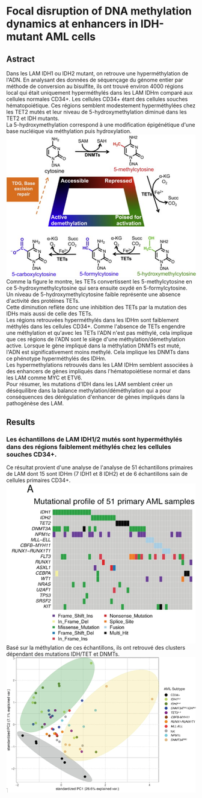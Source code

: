 # Focal disruption of DNA methylation dynamics at enhancers in IDH-mutant AML cells

## Astract

Dans les LAM IDH1 ou IDH2 mutant, on retrouve une hyperméthylation de l'ADN. En analysant des données de séquençage du génome entier par méthode de conversion au bisulfite, ils ont trouvé environ 4000 régions local qui était uniquement hyperméthylés dans les LAM IDHm comparé aux cellules normales CD34+. Les cellules CD34+ étant des cellules souches hématopoiétique. Ces régions semblent modestement hyperméthylées chez les TET2 mutés et leur niveau de 5-hydroxymethylation diminué dans les TET2 et IDH mutants.  
La 5-hydroxymethylation correspond à une modification épigénétique d'une base nucléique via méthylation puis hydroxylation.   
![TET2](pictures/TETs_et_methylation.jpg)  
Comme la figure le montre, les TETs convertissent les 5-methylcytosine en ce 5-hydroxymethylcytosine qui sera ensuite oxydé en 5-formylcytosine. Un niveau de 5-hydroxymethylcytosine faible représente une absence d'activité des protéines TETs.  
Cette diminution reflète donc une inhibition des TETs par la mutation des IDHs mais aussi de celle des TETs.   
Les régions retrouvées hyperméthylés dans les IDHm sont faiblement méthylés dans les cellules CD34+. Comme l'absence de TETs engendre une méthylation et qu'avec les TETs l'ADN n'est pas méthylé, cela implique que ces régions de l'ADN sont le siège d'une méthylation/démethylation active. Lorsque le gène impliqué dans la méthylation DNMTs est muté, l'ADN est significativement moins methylé. Cela implique les DNMTs dans ce phénotype hyperméthylés des IDHm.  
Les hypermethylations retrouvés dans les LAM IDHm semblent associées à des enhancers de gènes impliqués dans l'hématopoiétiese normal et dans les LAM comme MYC et ETV6.  
Pour résumer, les mutations d'IDH dans les LAM semblent créer un déséquilibre dans la balance methylation/déméthylation qui a pour conséquences des dérégulation d'enhancer de gènes impliqués dans la pathogénèse des LAM.

## Results

### Les échantillons de LAM IDH1/2 mutés sont hyperméthylés dans des régions faiblement méthylés chez les cellules souches CD34+.

Ce résultat provient d'une analyse de l'analyse de 51 échantillons primaires de LAM dont 15 sont IDHm (7 IDH1 et 8 IDH2) et de 6 échantillons sain de cellules primaires CD34+.  
![pictures/Focal_fig1.1](pictures/Focal_fig1.1.png)  
Basé sur la méthylation de ces échantillons, ils ont retrouvé des clusters dépendant des mutations IDH/TET et DNMTs.  
![pictures/Focal_fig1.2](pictures/Focal_fig1.2.png)
